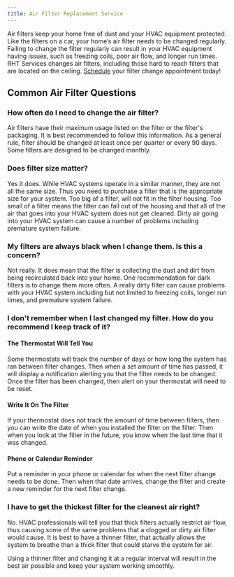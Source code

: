 ```yaml
---
title: Air Filter Replacement Service
---
```


Air filters keep your home free of dust and your HVAC equipment protected. Like the filters on a car,
your home’s air filter needs to be changed regularly. Failing to change the filter regularly can result
in your HVAC equipment having issues, such as freezing coils, poor air flow, and longer run times.
RHT Services changes air filters, including those hard to reach filters that are located
on the ceiling. [Schedule](https://rhtservices.square.site/) your filter change appointment today!

## Common Air Filter Questions

### How often do I need to change the air filter?

Air filters have their maximum usage listed on the filter or the filter's packaging. It is best recommended
to follow this information.
As a general rule, filter should be changed at least once per quarter or every 90 days. Some filters are
designed to be changed monthly.

### Does filter size matter?

Yes it does. While HVAC systems operate in a similar manner, they are not all the same size. Thus you need
to purchase a filter that is the appropriate size for your system. Too big of a filter, will not fit in the
filter housing. Too small of a filter means the filter can fall out of the housing and that all
of the air that goes into your HVAC system does not get cleaned. Dirty air going into your HVAC system
can cause a number of problems including premature system failure.

### My filters are always black when I change them. Is this a concern?

Not really. It does mean that the filter is collecting the dust and dirt from being recirculated back into
your home.
One recommendation for dark filters is to change them more often. A really dirty filter can cause problems
with your HVAC system including but not limited to freezing coils, longer run times, and
premature system failure.

### I don't remember when I last changed my filter. How do you recommend I keep track of it?

#### The Thermostat Will Tell You

Some thermostats will track the number of days or how long the system has ran between filter changes. Then when a set
amount of time has passed, it will display a notification alerting you that the filter needs to be changed.
Once the filter has been changed, then alert on your thermostat will need to be reset.

#### Write It On The Filter

If your thermostat does not track the amount of time between filters, then you can
write the date of when you installed the filter on the filter. Then when you look at the filter
in the future, you know when the last time that it was changed.

#### Phone or Calendar Reminder

Put a reminder in your phone or calendar for when the next filter change needs to be done. Then
when that date arrives, change the filter and create a new reminder for the next filter change.

### I have to get the thickest filter for the cleanest air right?

No. HVAC professionals will tell you that thick filters actually restrict air flow, thus causing some of 
the same problems that a clogged or dirty air filter would cause. It is best to have a thinner filter, that 
actually allows the system to breathe than a thick filter that could starve the system for air.

Using a thinner filter and changing it at a regular interval will result in the best air possible and 
keep your system working smoothly.
